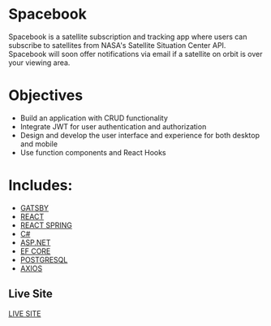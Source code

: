 # Spacebook

Spacebook is a satellite subscription and tracking app where users can subscribe to satellites from NASA's Satellite Situation Center API. Spacebook will soon offer notifications via email if a satellite on orbit is over your viewing area.

# Objectives

- Build an application with CRUD functionality
- Integrate JWT for user authentication and authorization
- Design and develop the user interface and experience for both desktop and mobile
- Use function components and React Hooks

# Includes:

- [GATSBY](https://www.gatsbyjs.org/)
- [REACT](https://reactjs.org/docs/getting-started.html)
- [REACT SPRING](https://www.react-spring.io/)
- [C#](https://docs.microsoft.com/en-us/dotnet/csharp/)
- [ASP.NET](https://dotnet.microsoft.com/apps/aspnet)
- [EF CORE](https://docs.microsoft.com/en-us/ef/core/)
- [POSTGRESQL](https://www.postgresql.org/)
- [AXIOS](https://github.com/axios/axios)

## Live Site

[LIVE SITE](https://satellite-spacebook.netlify.app/)
